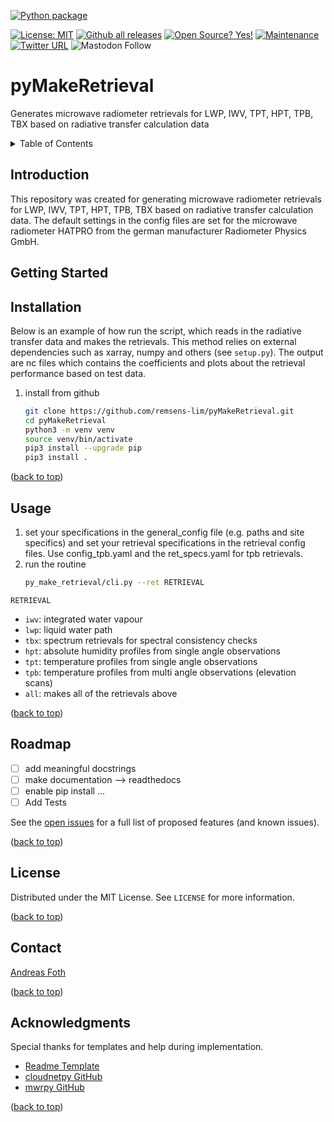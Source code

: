 <a name="top"></a>

[![Python package](https://github.com/WillyWallace/pyMakeRetrieval/actions/workflows/python-package.yml/badge.svg)](https://github.com/WillyWallace/pyMakeRetrieval/actions/workflows/python-package.yml)
<!-- ([![Pylint]&#40;https://github.com/remsens-lim/pyMakeRetrieval/actions/workflows/pylint.yml/badge.svg&#41;]&#40;https://github.com/remsens-lim/pyMakeRetrieval/actions/workflows/pylint.yml&#41;) -->
[![License: MIT](https://img.shields.io/badge/License-MIT-yellow.svg)](https://opensource.org/licenses/MIT)
[![Github all releases](https://img.shields.io/github/downloads/Naereen/StrapDown.js/total.svg)](https://github.com/remsens-lim/pyMakeRetrieval/releases/)
[![Open Source? Yes!](https://badgen.net/badge/Open%20Source%20%3F/Yes%21/blue?icon=github)](https://github.com/Naereen/badges/)
[![Maintenance](https://img.shields.io/badge/Maintained%3F-yes-green.svg)](https://github.com/remsens-lim/pyMakeRetrieval/graphs/commit-activity)
[![Twitter URL](https://img.shields.io/twitter/url/https/twitter.com/RSAtmos_LIM.svg?style=social&label=Follow%20%40RSAtmos_LIM)](https://twitter.com/RSAtmos_LIM)
![Mastodon Follow](https://img.shields.io/mastodon/follow/109461236453474330?domain=https%3A%2F%2Fmeteo.social&logoColor=%230066cc&style=social)


<!-- [![Release][release-shield]][release-url] -->
<!-- [![PyPi version](https://badgen.net/pypi/v/pip/)](https://pypi.com/project/pip) -->

<!-- [![Twitter](https://img.shields.io/twitter/follow/RSAtmos_LIM?style=for-the-badge)](https://twitter.com/RSAtmos_LIM) -->

# pyMakeRetrieval
Generates microwave radiometer retrievals for LWP, IWV, TPT, HPT, TPB, TBX based on radiative transfer calculation data  


<!-- TABLE OF CONTENTS -->
<details>
  <summary>Table of Contents</summary>
  <ol>
    <li><a href="#Introduction">Introduction</a></li>
    <li><a href="#getting-started">Getting Started</a></li>
    <li><a href="#Usage">Usage</a></li>
    <li><a href="#roadmap">Roadmap</a></li>
    <!-- <li><a href="#contributing">Contributing</a></li> -->
    <li><a href="#license">License</a></li>
    <li><a href="#contact">Contact</a></li>
    <li><a href="#acknowledgments">Acknowledgments</a></li>
  </ol>
</details>

<!-- Introduction -->
## Introduction

This repository was created for generating microwave radiometer retrievals for LWP, IWV, TPT, HPT, TPB, TBX based on radiative transfer calculation data. The default settings in the config files are set for the microwave radiometer HATPRO from the german manufacturer Radiometer Physics GmbH. 

<!-- GETTING STARTED -->
## Getting Started

<!-- Installation -->
## Installation

Below is an example of how run the script, which reads in the radiative transfer data and makes the retrievals. This method relies on external dependencies such as xarray, numpy and others (see `setup.py`). The output are nc files which contains the coefficients and plots about the retrieval performance based on test data.

1. install from github
   ```sh
   git clone https://github.com/remsens-lim/pyMakeRetrieval.git
   cd pyMakeRetrieval
   python3 -m venv venv
   source venv/bin/activate
   pip3 install --upgrade pip
   pip3 install .
   ```

<p text-align="right">(<a href="#top">back to top</a>)</p>

<!-- USAGE EXAMPLES -->
## Usage

1. set your specifications in the general_config file (e.g. paths and site specifics) and set your retrieval specifications in the retrieval config files. Use config_tpb.yaml and the ret_specs.yaml for tpb retrievals.
2. run the routine
   ```sh
   py_make_retrieval/cli.py --ret RETRIEVAL
   ```
`RETRIEVAL`
- `iwv`: integrated water vapour
- `lwp`: liquid water path
- `tbx`: spectrum retrievals for spectral consistency checks
- `hpt`: absolute humidity profiles from single angle observations
- `tpt`: temperature profiles from single angle observations
- `tpb`: temperature profiles from multi angle observations (elevation scans)
- `all`: makes all of the retrievals above


[//]: # (<img src="eval_ac/results_ln2_cal.png" width="70%">)

<p text-align="right">(<a href="#top">back to top</a>)</p>

<!-- ROADMAP -->
## Roadmap

- [ ] add meaningful docstrings
- [ ] make documentation --> readthedocs
- [ ] enable pip install ...
- [ ] Add Tests

See the [open issues](https://github.com/remsens-lim/pyMakeRetrieval/issues) for a full list of proposed features (and known issues).

<p text-align="right">(<a href="#top">back to top</a>)</p>

<!-- LICENSE -->
## License

Distributed under the MIT License. See `LICENSE` for more information.

<p text-align="right">(<a href="#top">back to top</a>)</p>

<!-- CONTACT -->
## Contact

[Andreas Foth](https://www.uni-leipzig.de/personenprofil/mitarbeiter/dr-andreas-foth)


<p text-align="right">(<a href="#top">back to top</a>)</p>

<!-- ACKNOWLEDGMENTS -->
## Acknowledgments

Special thanks for templates and help during implementation.

* [Readme Template](https://github.com/othneildrew/Best-README-Template)
* [cloudnetpy GitHub](https://github.com/actris-cloudnet/cloudnetpy.git)
* [mwrpy GitHub](https://github.com/actris-cloudnet/mwrpy.git)

<p text-align="right">(<a href="#top">back to top</a>)</p>
